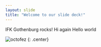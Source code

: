 ```yaml
---
layout: slide
title: "Welcome to our slide deck!"
---
```


IFK Gothenburg rocks! Hi again Hello world

![octofez](https://octodex.github.com/images/octofez.png)
{: .center}
